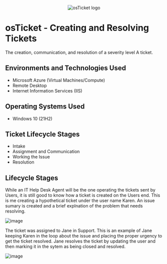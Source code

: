 <p align="center">
<img src="https://i.imgur.com/Clzj7Xs.png" alt="osTicket logo"/>
</p>

<h1>osTicket - Creating and Resolving Tickets</h1>
The creation, communication, and resolution of a severity level A ticket.<br />


<h2>Environments and Technologies Used</h2>

- Microsoft Azure (Virtual Machines/Compute)
- Remote Desktop
- Internet Information Services (IIS)

<h2>Operating Systems Used </h2>

- Windows 10</b> (21H2)

<h2>Ticket Lifecycle Stages</h2>

- Intake
- Assignment and Communication
- Working the Issue
- Resolution

<h2>Lifecycle Stages</h2>

<p>
While an IT Help Desk Agent will be the one operating the tickets sent by Users, it is still good to know how a ticket is created on the Users end. This is me creating a hypothetical ticket under the user name Karen. An issue sumary is created and a brief explnation of the problem that needs resolving.
</p>

![image](https://github.com/parkrich/ticket-lifecycle/assets/137697108/4765507f-dd9b-458a-b6ad-067e6fa63350)
<br />

<p>
The ticket was assigned to Jane in Support. This is an example of Jane keeping Karen in the loop about the issue and placing the proper urgency to get the ticket resolved. Jane resolves the ticket by updating the user and then marking it in the sytem as being closed and resolved.
</p>

![image](https://github.com/parkrich/ticket-lifecycle/assets/137697108/0d959212-caa4-42aa-b854-5a2208ffc0aa)
<br />

